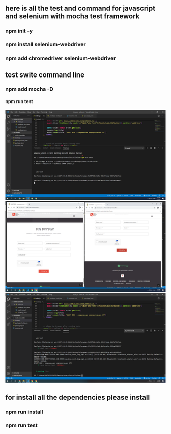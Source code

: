 ## here is all the test and command for javascript and selenium with mocha test framework

### npm init -y 

### npm install selenium-webdriver

### npm add chromedriver selenium-webdriver

## test swite command line

### npm add mocha -D


#### npm run test



<img src="images_of_test//one.png" >
<img src="images_of_test//two.png" >
<img src="images_of_test//three.png" >

## for install all the dependencies please install
 
### npm run install

### npm run test
